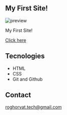 ## My First Site!

![preview](./.assets/siteimg.png)

 My First Site!

 [Click here](https://roghorvat.github.io/FirstSite/)

 ## Tecnologies

 - HTML
 - CSS
 - Git and Github

 ## Contact

 roghorvat.tech@gmail.com